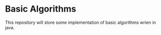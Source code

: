 Basic Algorithms
================

This repository will store some implementation of basic algorithms wrien in java.
